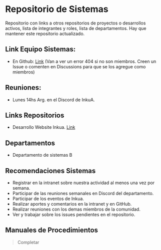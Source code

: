 # Repositorio de Sistemas

Repositorio con links a otros repositorios de proyectos o desarrollos activos, lista de integrantes y roles, lista de departamentos.
Hay que mantener este repositorio actualizado.

## Link Equipo Sistemas:

-   En Github: [Link](https://github.com/orgs/inkua/teams/sistemas) (Van a ver un error 404 si no son miembros. Creen un Issue o comenten en Discussions para que se los agregue como miembros)

## Reuniones:

-   Lunes 14hs Arg. en el Discord de InkuA.

## Links Repositorios

-   Desarrollo Website Inkua. [Link](https://github.com/inkua/Website)

## Departamentos

-   Departamento de sistemas B

## Recomendaciones Sistemas

-   Registrar en la intranet sobre nuestra actividad al menos una vez por semana.
-   Participar de las reuniones semanales en Discord del departamento.
-   Participar de los eventos de Inkua.
-   Realizar aportes y comentarios en la intranet y en GitHub.
-   Realizar reuniones con los demas miembros de la comunidad.
-   Ver y trabajar sobre los issues pendientes en el repositorio.

## Manuales de Procedimientos

> Completar
